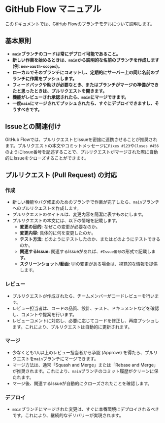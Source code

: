 # GitHub Flow マニュアル

このドキュメントでは、GitHub Flowのブランチモデルについて説明します。

## 基本原則

- **`main`ブランチのコードは常にデプロイ可能であること。**
- **新しい作業を始めるときは、`main`から説明的な名前のブランチを作成します (例: `new-oauth-scopes`)。**
- **ローカルでそのブランチにコミットし、定期的にサーバー上の同じ名前のブランチに作業をプッシュします。**
- **フィードバックや助けが必要なとき、またはブランチがマージの準備ができたと思ったときは、プルリクエストを開きます。**
- **機能がレビューされ承認されたら、`main`にマージできます。**
- **一度`main`にマージされてプッシュされたら、すぐにデプロイできますし、そうすべきです。**

## Issueとの関連付け

GitHub Flowでは、プルリクエストとIssueを密接に連携させることが推奨されます。プルリクエストの本文やコミットメッセージに`Fixes #123`や`Closes #456`のようにIssue番号を記述することで、プルリクエストがマージされた際に自動的にIssueをクローズすることができます。

## プルリクエスト (Pull Request) の対応

### 作成

- 新しい機能やバグ修正のためのブランチで作業が完了したら、`main`ブランチへのプルリクエストを作成します。
- プルリクエストのタイトルは、変更内容を簡潔に表すものにします。
- プルリクエストの本文には、以下の情報を記載します。
    - **変更の目的:** なぜこの変更が必要なのか。
    - **変更内容:** 具体的に何を変更したのか。
    - **テスト方法:** どのようにテストしたのか、またはどのようにテストできるのか。
    - **関連するIssue:** 関連するIssueがあれば、`#Issue番号`の形式で記載します。
    - **スクリーンショット/動画:** UIの変更がある場合は、視覚的な情報を提供します。

### レビュー

- プルリクエストが作成されたら、チームメンバーがコードレビューを行います。
- レビュー担当者は、コードの品質、設計、テスト、ドキュメントなどを確認し、コメントや提案を行います。
- レビューコメントに対応し、必要に応じてコードを修正し、再度プッシュします。これにより、プルリクエストは自動的に更新されます。

### マージ

- 少なくとも1人以上のレビュー担当者から承認 (Approve) を得たら、プルリクエストを`main`ブランチにマージできます。
- マージ方法は、通常「Squash and Merge」または「Rebase and Merge」が推奨されます。これにより、`main`ブランチのコミット履歴がクリーンに保たれます。
- マージ後、関連するIssueが自動的にクローズされたことを確認します。

### デプロイ

- `main`ブランチにマージされた変更は、すぐに本番環境にデプロイされるべきです。これにより、継続的なデリバリーが実現されます。
